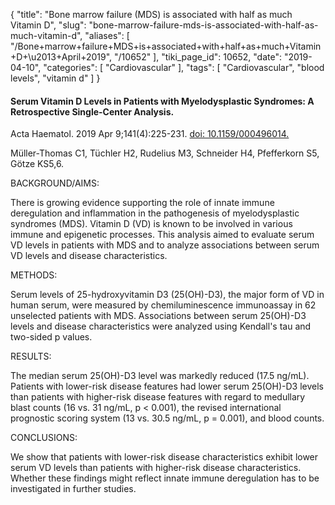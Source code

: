 {
    "title": "Bone marrow failure (MDS) is associated with half as much Vitamin D",
    "slug": "bone-marrow-failure-mds-is-associated-with-half-as-much-vitamin-d",
    "aliases": [
        "/Bone+marrow+failure+MDS+is+associated+with+half+as+much+Vitamin+D+\u2013+April+2019",
        "/10652"
    ],
    "tiki_page_id": 10652,
    "date": "2019-04-10",
    "categories": [
        "Cardiovascular"
    ],
    "tags": [
        "Cardiovascular",
        "blood levels",
        "vitamin d"
    ]
}


#### Serum Vitamin D Levels in Patients with Myelodysplastic Syndromes: A Retrospective Single-Center Analysis.

Acta Haematol. 2019 Apr 9;141(4):225-231. [doi: 10.1159/000496014.](https://doi.org/10.1159/000496014.) 

Müller-Thomas C1, Tüchler H2, Rudelius M3, Schneider H4, Pfefferkorn S5, Götze KS5,6.

BACKGROUND/AIMS:

There is growing evidence supporting the role of innate immune deregulation and inflammation in the pathogenesis of myelodysplastic syndromes (MDS). Vitamin D (VD) is known to be involved in various immune and epigenetic processes. This analysis aimed to evaluate serum VD levels in patients with MDS and to analyze associations between serum VD levels and disease characteristics.

METHODS:

Serum levels of 25-hydroxyvitamin D3 (25(OH)-D3), the major form of VD in human serum, were measured by chemiluminescence immunoassay in 62 unselected patients with MDS. Associations between serum 25(OH)-D3 levels and disease characteristics were analyzed using Kendall's tau and two-sided p values.

RESULTS:

The median serum 25(OH)-D3 level was markedly reduced (17.5 ng/mL). Patients with lower-risk disease features had lower serum 25(OH)-D3 levels than patients with higher-risk disease features with regard to medullary blast counts (16 vs. 31 ng/mL, p < 0.001), the revised international prognostic scoring system (13 vs. 30.5 ng/mL, p = 0.001), and blood counts.

CONCLUSIONS:

We show that patients with lower-risk disease characteristics exhibit lower serum VD levels than patients with higher-risk disease characteristics. Whether these findings might reflect innate immune deregulation has to be investigated in further studies.